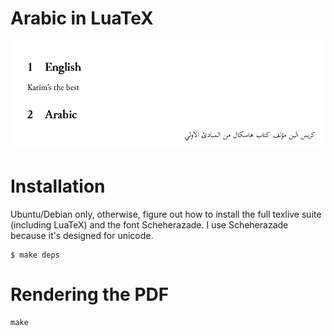 # Arabic in LuaTeX

![Screenshot of what the PDF looks like](screenshot.png)

# Installation

Ubuntu/Debian only, otherwise, figure out how to install the full texlive suite (including LuaTeX) and the font Scheherazade. I use Scheherazade because it's designed for unicode.

```
$ make deps
```

# Rendering the PDF

```
make
```
